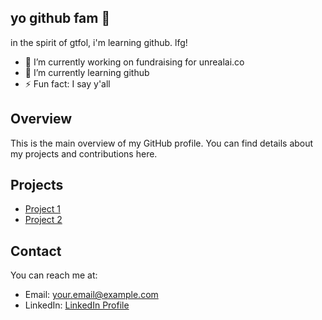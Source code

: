 ## yo github fam 👋

<!--
**jeanpierrehill/jeanpierrehill** is a ✨ _special_ ✨ repository because its `README.md` (this file) appears on your GitHub profile.

Here are some ideas to get you started:
-->
in the spirit of gtfol, i'm learning github.  lfg!

- 🔭 I’m currently working on fundraising for unrealai.co
- 🌱 I’m currently learning github
- ⚡ Fun fact: I say y'all
## Overview

This is the main overview of my GitHub profile. You can find details about my projects and contributions here.

## Projects

- [Project 1](https://github.com/yourusername/project1)
- [Project 2](https://github.com/yourusername/project2)

## Contact

You can reach me at:
- Email: your.email@example.com
- LinkedIn: [LinkedIn Profile](https://www.linkedin.com/in/yourprofile)
